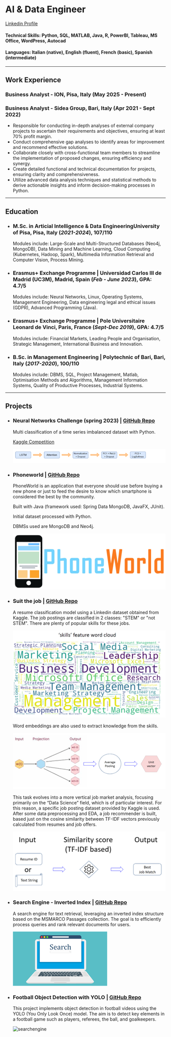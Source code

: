 # AI & Data Engineer
[Linkedin Profile](https://www.linkedin.com/in/daniele-laporta/)

#### Technical Skills: Python, SQL, MATLAB, Java, R, PowerBI, Tableau, MS Office, WordPress, Autocad
#### Languages: Italian (native), English (fluent), French (basic), Spanish (intermediate)

---------------------------------------------------------------------

## Work Experience
### Business Analyst - ION, Pisa, Italy (May 2025 - Present)


### Business Analyst - Sidea Group, Bari, Italy (Apr 2021 - Sept 2022)
- Responsible for conducting in-depth analyses of external company projects to ascertain their requirements and objectives, ensuring at least 70% profit margin.
- Conduct comprehensive gap analyses to identify areas for improvement and recommend effective solutions.
- Collaborate closely with cross-functional team members to streamline the implementation of proposed changes, ensuring efficiency and synergy.
- Create detailed functional and technical documentation for projects, ensuring clarity and comprehensiveness.
- Utilize advanced data analysis techniques and statistical methods to derive actionable insights and inform decision-making processes in Python.

---------------------------------------------------------------------
## Education

- ### M.Sc. in Articial Intelligence & Data EngineeringUniversity of Pisa, Pisa, Italy (_2021-2024_), 107/110
  
  Modules include: Large-Scale and Multi-Structured Databases (Neo4j, MongoDB), Data Mining and Machine Learning, Cloud Computing (Kubernetes, Hadoop, Spark), Multimedia Information Retrieval and Computer Vision, Process Mining.

- ### Erasmus+ Exchange Programme | Universidad Carlos III de Madrid (UC3M), Madrid, Spain (_Feb - June 2023_), GPA: 4.7/5
  
  Modules include: Neural Networks, Linux, Operating Systems, Management Engineering, Data engineering legal and ethical issues (GDPR), Advanced Programming (Java).

- ### Erasmus+ Exchange Programme | Pole Universitaire Leonard de Vinci, Paris, France (_Sept-Dec 2019_), GPA: 4.7/5

  Modules include: Financial Markets, Leading People and Organisation, Strategic Management, International Business and Innovation.

- ### B.Sc. in Management Engineering  | Polytechnic of Bari, Bari, Italy (_2017-2020_), 100/110
  
  Modules include: DBMS, SQL, Project Management, Matlab, Optimisation Methods and Algorithms, Management Information Systems, Quality of Productive Processes, Industrial Systems.

---------------------------------------------------------------------

## Projects
- ### Neural Networks Challenge (spring 2023) |  [GitHub Repo](https://github.com/dnlap/Neural-networks-challenge-spring-2023/tree/main)
  
  Multi classification of a time series imbalanced dataset with Python.

  [Kaggle Competition](https://www.kaggle.com/competitions/neural-networks-challenge-spring-2023/overview)

  ![Model](/assets/img/model.png)

- ### Phoneworld  |  [GitHub Repo](https://github.com/dnlap/phoneworld-1)

  PhoneWorld is an application that everyone should use before buying a new phone or just to feed the desire to know which smartphone is considered the best by the community.

  Built with Java (framework used: Spring Data MongoDB, JavaFX, JUnit).

  Initial dataset processed with Python.

  DBMSs used are MongoDB and Neo4j.

  ![logo](/assets/img/phoneworld.png)



- ### Suit the job  |  [GitHub Repo](https://github.com/dnlap/Suit-the-job)
  
  A resume classification model using a Linkedin dataset obtained from Kaggle. 
  The job postings are classified in 2 classes: "STEM" or "not STEM".
  There are plenty of popular skills for these jobs.
  
  ![skillsworldcloud](/assets/img/skillsworldcloud.png)
  
  Word embeddings are also used to extract knowledge from the skills.
  
  ![wordembedding](/assets/img/wordembedding.png)
  
  This task evolves into a more vertical job market analysis, focusing primarily on the “Data Science” field, which is of particular interest. For this reason, a specific job posting dataset provided by Kaggle is used. After some data preprocessing and EDA, a job recommender is built, based just on the cosine similarity between TF-IDF vectors previously calculated from resumes and job offers.
  
  ![tfidfrecommender](/assets/img/tfidfjobrecommender.png)

- ### Search Engine - Inverted Index  |  [GitHub Repo](https://github.com/F-Zinga/MIRCV-project)

  A search engine for text retrieval, leveraging an inverted index structure based on the MSMARCO Passages collection. The goal is to efficiently process queries and rank relevant documents for users.

  ![searchengine](/assets/img/searchengine.png)

- ### Football Object Detection with YOLO | [GitHub Repo](https://github.com/dnlap/football_yolo)
  
  This project implements object detection in football videos using the YOLO (You Only Look Once) model. The aim is to detect key elements in a football game such as players, referees, the ball, and goalkeepers.
  
   ![searchengine](/assets/img/od_preliminary_img.PNG)



